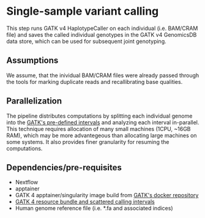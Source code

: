 # Single-sample variant calling

This step runs GATK v4 HaplotypeCaller on each individual (i.e. BAM/CRAM file) and saves the called individual genotypes in the GATK v4 GenomicsDB data store, which can be used for subsequent joint genotyping.

## Assumptions

We assume, that the inividual BAM/CRAM files were already passed through the tools for marking duplicate reads and recallibrating base qualities.

## Parallelization

The pipeline distributes computations by splitting each individual genome into the [GATK's pre-defined intervals](https://gatk.broadinstitute.org/hc/en-us/articles/360035531852-Intervals-and-interval-lists) and analyzing each interval in-parallel. This technique requires allocation of many small machines (1CPU, ~16GB RAM), which may be more advantegeous than allocating large machines on some systems. It also provides finer granularity for resuming the computations. 

## Dependencies/pre-requisites
* Nextflow
* apptainer
* GATK 4 apptainer/singularity image build from [GATK's docker repository](https://hub.docker.com/r/broadinstitute/gatk/) 
* [GATK 4 resource bundle and scattered calling intervals](https://gatk.broadinstitute.org/hc/en-us/articles/360035890811-Resource-bundle)
* Human genome reference file (i.e. *.fa and associated indices)
